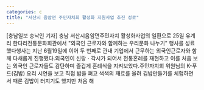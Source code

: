 ```yaml
---
categories: c
title: "서산시 음암면 주민자치회 활성화 지원사업 추진 성료"
---
```

[충남일보 송낙인 기자] 충남 서산시음암면주민자치 활성화사업의 일환으로 25일 유계리 한다리전통문화회관에서 "외국인 근로자와 함께하는 우리문화 나누기" 행사를 성료 했다행사는 지난 6월19일에 이어 두 번째로 관내 기업에서 근무하는 외국인근로자와 함께 다채롭게 진행됐다.외국인이 신랑ㆍ각시가 되어서 전통혼례를 재현하고 이를 처음 보는 외국인 근로자들도 감탄하며 즐겁게 혼례식을 지켜보았다.주민자치회 위원님의 K-푸드(김밥) 요리 시연을 보고 직접 밥을 펴고 색색의 재료를 올려 김밥만들기를 체험하면서 때론 김밥이 터지기도 했지만 처음 해